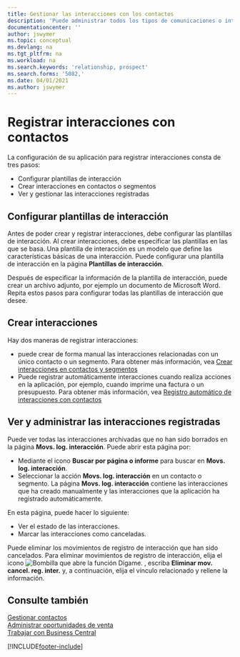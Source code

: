 ```yaml
---
title: Gestionar las interacciones con los contactos
description: 'Puede administrar todos los tipos de comunicaciones o interacciones entre su empresa y sus contactos; por ejemplo, cartas, llamadas de teléfono, reuniones, etc.'
documentationcenter: ''
author: jswymer
ms.topic: conceptual
ms.devlang: na
ms.tgt_pltfrm: na
ms.workload: na
ms.search.keywords: 'relationship, prospect'
ms.search.forms: '5082,'
ms.date: 04/01/2021
ms.author: jswymer
---
```

# Registrar interacciones con contactos
La configuración de su aplicación para registrar interacciones consta de tres pasos:

* Configurar plantillas de interacción  
* Crear interacciones en contactos o segmentos  
* Ver y gestionar las interacciones registradas  

##  Configurar plantillas de interacción
Antes de poder crear y registrar interacciones, debe configurar las plantillas de interacción. Al crear interacciones, debe especificar las plantillas en las que se basa. Una plantilla de interacción es un modelo que define las características básicas de una interacción.
Puede configurar una plantilla de interacción en la página **Plantillas de interacción**.

Después de especificar la información de la plantilla de interacción, puede crear un archivo adjunto, por ejemplo un documento de Microsoft Word. Repita estos pasos para configurar todas las plantillas de interacción que desee.  

## Crear interacciones
Hay dos maneras de registrar interacciones:

* puede crear de forma manual las interacciones relacionadas con un único contacto o un segmento. Para obtener más información, vea [Crear interacciones en contactos y segmentos](marketing-how-create-interactions.md)  
* Puede registrar automáticamente interacciones cuando realiza acciones en la aplicación, por ejemplo, cuando imprime una factura o un presupuesto. Para obtener más información, vea [Registro automático de interacciones con contactos](marketing-auto-record-interactions.md)

## Ver y administrar las interacciones registradas
Puede ver todas las interacciones archivadas que no han sido borrados en la página **Movs. log. interacción**. Puede abrir esta página por:

* Mediante el icono **Buscar por página o informe** para buscar en **Movs. log. interacción**.
* Seleccionar la acción **Movs. log. interacción** en un contacto o segmento.
  La página **Movs. log. interacción** contiene las interacciones que ha creado manualmente y las interacciones que la aplicación ha registrado automáticamente.

En esta página, puede hacer lo siguiente:

* Ver el estado de las interacciones.
* Marcar las interacciones como canceladas.

Puede eliminar los movimientos de registro de interacción que han sido cancelados. Para eliminar movimientos de registro de interacción, elija el icono ![Bombilla que abre la función Dígame.](media/ui-search/search_small.png "Dígame qué desea hacer") , escriba **Eliminar mov. cancel. reg. inter.** y, a continuación, elija el vínculo relacionado y rellene la información.

## Consulte también
[Gestionar contactos](marketing-contacts.md)  
[Administrar oportunidades de venta](marketing-manage-sales-opportunities.md)  
[Trabajar con Business Central](ui-work-product.md)  


[!INCLUDE[footer-include](includes/footer-banner.md)]